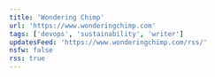```yaml
---
title: 'Wondering Chimp'
url: 'https://www.wonderingchimp.com'
tags: ['devops', 'sustainability', 'writer']
updatesFeed: 'https://www.wonderingchimp.com/rss/'
nsfw: false
rss: true
---
```

